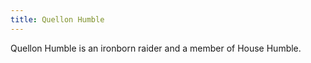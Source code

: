 ```yaml
---
title: Quellon Humble
---
```


Quellon Humble is an ironborn raider and a member of House Humble.


